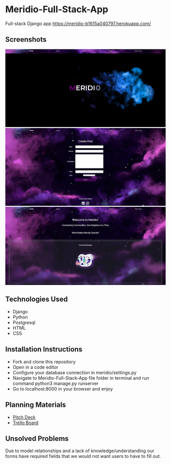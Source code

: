 # Meridio-Full-Stack-App
Full-stack Django app
https://meridio-b1615a040797.herokuapp.com/

## Screenshots
<img src='app_screenshots/Screenshot 2023-07-23 203912.png'>
<img src='app_screenshots/Screenshot 2023-07-23 204009.png'>
<img src='app_screenshots/Screenshot 2023-07-23 204043.png'>

## Technologies Used
<ul>
<li>Django</li>
<li>Python</li>
<li>Postgresql</li>
<li>HTML</li>
<li>CSS</li>
</ul>

## Installation Instructions
<ul>
<li>Fork and clone this repository</li>
<li>Open in a code editor</li>
<li>Configure your database connection in meridio/settings.py</li>
<li>Navigate to Meridio-Full-Stack-App file folder in terminal and run command python3 manage.py runserver </li>
<li>Go to localhost:8000 in your browser and enjoy</li>
</ul>

## Planning Materials
<ul>
<li><a href='https://docs.google.com/presentation/d/12d7eEn8bm4gnGs1we2_lmLXrTTUL_laPQqrwS4KZIJo/edit?usp=sharing'>Pitch Deck</a></li>
<li><a href='https://trello.com/invite/b/mY06pmWS/ATTI3661f07db6193cc560353dc5ee8b34469D329D0E/the-aloedae-trello-board'>Trello Board</a></li>
</ul>

## Unsolved Problems
Due to model relationships and a lack of knowledge/understanding our forms have required fields that we would not want users to have to fill out. 